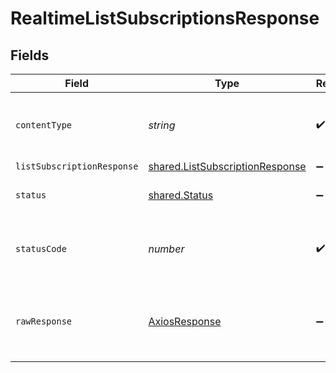 # RealtimeListSubscriptionsResponse


## Fields

| Field                                                                                     | Type                                                                                      | Required                                                                                  | Description                                                                               |
| ----------------------------------------------------------------------------------------- | ----------------------------------------------------------------------------------------- | ----------------------------------------------------------------------------------------- | ----------------------------------------------------------------------------------------- |
| `contentType`                                                                             | *string*                                                                                  | :heavy_check_mark:                                                                        | HTTP response content type for this operation                                             |
| `listSubscriptionResponse`                                                                | [shared.ListSubscriptionResponse](../../../sdk/models/shared/listsubscriptionresponse.md) | :heavy_minus_sign:                                                                        | OK                                                                                        |
| `status`                                                                                  | [shared.Status](../../../sdk/models/shared/status.md)                                     | :heavy_minus_sign:                                                                        | Default error response                                                                    |
| `statusCode`                                                                              | *number*                                                                                  | :heavy_check_mark:                                                                        | HTTP response status code for this operation                                              |
| `rawResponse`                                                                             | [AxiosResponse](https://axios-http.com/docs/res_schema)                                   | :heavy_minus_sign:                                                                        | Raw HTTP response; suitable for custom response parsing                                   |